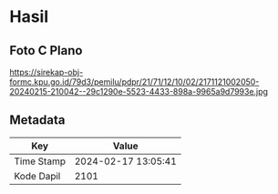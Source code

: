 # Hasil

## Foto C Plano

https://sirekap-obj-formc.kpu.go.id/79d3/pemilu/pdpr/21/71/12/10/02/2171121002050-20240215-210042--29c1290e-5523-4433-898a-9965a9d7993e.jpg


## Metadata

| Key        | Value               |
| ---------- | ------------------- |
| Time Stamp | 2024-02-17 13:05:41 |
| Kode Dapil | 2101                |



